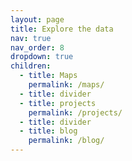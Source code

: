 ```yaml
---
layout: page
title: Explore the data
nav: true
nav_order: 8
dropdown: true
children:
  - title: Maps
    permalink: /maps/
  - title: divider
  - title: projects
    permalink: /projects/
  - title: divider
  - title: blog
    permalink: /blog/
---
```

